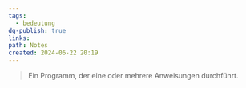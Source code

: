 ```yaml
---
tags:
  - bedeutung
dg-publish: true
links: 
path: Notes
created: 2024-06-22 20:19
---
```

> Ein Programm, der eine oder mehrere Anweisungen durchführt.